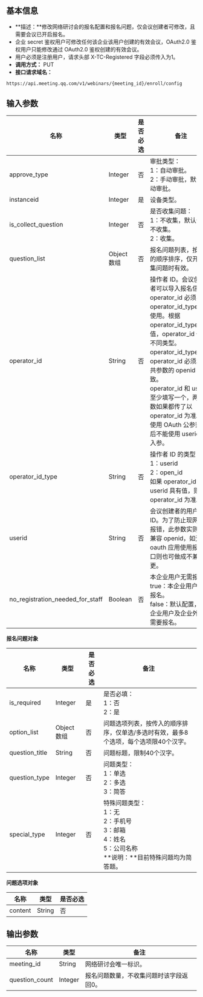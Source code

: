 ## 基本信息
- **描述：**修改网络研讨会的报名配置和报名问题，仅会议创建者可修改，且需要会议已开启报名。
 - 企业 secret 鉴权用户可修改任何该企业该用户创建的有效会议，OAuth2.0 鉴权用户只能修改通过 OAuth2.0 鉴权创建的有效会议。
 - 用户必须是注册用户，请求头部 X-TC-Registered 字段必须传入为1。
- **调用方式：** PUT
- **接口请求域名：**
```Plaintext
https://api.meeting.qq.com/v1/webinars/{meeting_id}/enroll/config
```



## 输入参数
| **名称**            | **类型**  | **是否必选**  | **备注**                                             | 
| ------------------- | --------- | ------------| ---------------------------------------------------- | 
| approve_type        | Integer   | 否        |   审批类型：<br>1：自动审批。<br>2：手动审批，默认自动审批。      |   
| instanceid          | Integer   | 是        |   设备类型。                                               |           
| is_collect_question | Integer   | 否        | 是否收集问题：<br>1：不收集，默认值为不收集。<br>2：收集。       |   
| question_list       | Object 数组 | 否     |   报名问题列表，按传入的顺序排序，仅开启收集问题时有效。 |
| operator_id              | String      | 否   |     操作者 ID。会议创建者可以导入报名信息。<br />operator_id 必须与 operator_id_type 配合使用。根据 operator_id_type 的值，operator_id 代表不同类型。<br />operator_id_type=2，operator_id 必须和公共参数的 openid 一致。<br />operator_id 和 userid 至少填写一个，两个参数如果都传了以 operator_id 为准。<br />使用 OAuth 公参鉴权后不能使用 userid 为入参。                                                     |
| operator_id_type              | String      | 否   | 	操作者 ID 的类型：<br />1：userid<br />2：open_id<br />如果 operator_id 和 userid 具有值，则以 operator_id 为准。                                     |
| userid              | String      | 否  |  	会议创建者的用户 ID。为了防止现网应用报错，此参数实则仍然兼容 openid，如无 oauth 应用使用报名接口则也可做成不兼容变更。  |
| no_registration_needed_for_staff              | Boolean    | 否        | 	本企业用户无需报名。<br>true：本企业用户无需报名。<br>false：默认配置，本企业用户及企业外用户需要报名。                                            |      

**报名问题对象**

| **名称**       | **类型**  | **是否必选** | **备注**                                                     | 
| -------------- | --------- | ------------ | ------------------------------------------------------------ | 
| is_required    | Integer   | 是         | 是否必填：<br>1：否<br>2：是                                         |     
| option_list    | Object 数组| 否         | 问题选项列表，按传入的顺序排序，仅单选/多选时有效，最多8个选项，每个选项限40个汉字。 | 
| question_title | String    | 否           |       问题标题，限制40个汉字。                                       |    
| question_type  | Integer   | 否          |   问题类型：<br>1：单选<br>2：多选<br>3：简答                             |    
|special_type	 |Integer	 | 否        |  特殊问题类型：<br>1：无<br>2：手机号<br>3：邮箱<br>4：姓名<br>5：公司名称<br>**说明：**目前特殊问题均为简答题。|

**问题选项对象**

| **名称** | **类型** | **是否必选** | 
| -------- | -------- | ------------ | 
| content  | String   | 否    |


## **输出参数**

| **名称**       | **类型** | **备注**                              | 
| -------------- | -------- |  ------------------------------------- | 
| meeting_id     | String   |   网络研讨会唯一标识。                    |   
| question_count | Integer  |    报名问题数量，不收集问题时该字段返回0。 |   

